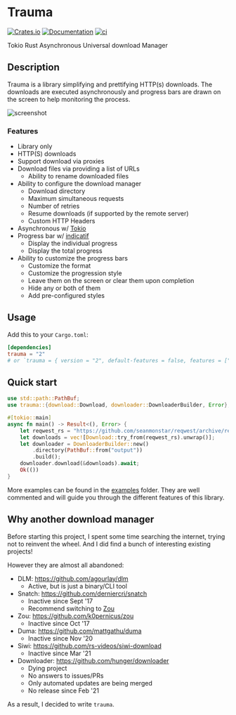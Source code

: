 # Trauma

[![Crates.io](https://img.shields.io/crates/v/trauma.svg)](https://crates.io/crates/trauma)
[![Documentation](https://docs.rs/trauma/badge.svg)](https://docs.rs/trauma/)
[![ci](https://github.com/rgreinho/trauma/actions/workflows/ci-rust.yml/badge.svg)](https://github.com/rgreinho/trauma/actions/workflows/ci-rust.yml)

Tokio Rust Asynchronous Universal download Manager

## Description

Trauma is a library simplifying and prettifying HTTP(s) downloads. The downloads
are executed asynchronously and progress bars are drawn on the screen to help
monitoring the process.

![screenshot](assets/pip-style.png)

### Features

- Library only
- HTTP(S) downloads
- Support download via proxies
- Download files via providing a list of URLs
  - Ability to rename downloaded files
- Ability to configure the download manager
  - Download directory
  - Maximum simultaneous requests
  - Number of retries
  - Resume downloads (if supported by the remote server)
  - Custom HTTP Headers
- Asynchronous w/ [Tokio]
- Progress bar w/ [indicatif]
  - Display the individual progress
  - Display the total progress
- Ability to customize the progress bars
  - Customize the format
  - Customize the progression style
  - Leave them on the screen or clear them upon completion
  - Hide any or both of them
  - Add pre-configured styles

## Usage

Add this to your `Cargo.toml`:

```toml
[dependencies]
trauma = "2"
# or `trauma = { version = "2", default-features = false, features = ["rustls"] }` if you prefer rustls
```

## Quick start

```rust
use std::path::PathBuf;
use trauma::{download::Download, downloader::DownloaderBuilder, Error};

#[tokio::main]
async fn main() -> Result<(), Error> {
    let reqwest_rs = "https://github.com/seanmonstar/reqwest/archive/refs/tags/v0.11.9.zip";
    let downloads = vec![Download::try_from(reqwest_rs).unwrap()];
    let downloader = DownloaderBuilder::new()
        .directory(PathBuf::from("output"))
        .build();
    downloader.download(&downloads).await;
    Ok(())
}
```

More examples can be found in the [examples](examples) folder. They are well
commented and will guide you through the different features of this library.

## Why another download manager

Before starting this project, I spent some time searching the internet, trying
not to reinvent the wheel. And I did find a bunch of interesting existing
projects!

However they are almost all abandoned:

- DLM: <https://github.com/agourlay/dlm>
  - Active, but is just a binary/CLI tool
- Snatch: <https://github.com/derniercri/snatch>
  - Inactive since Sept '17
  - Recommend switching to [Zou]
- Zou: <https://github.com/k0pernicus/zou>
  - Inactive since Oct '17
- Duma: <https://github.com/mattgathu/duma>
  - Inactive since Nov '20
- Siwi: <https://github.com/rs-videos/siwi-download>
  - Inactive since Mar '21
- Downloader: <https://github.com/hunger/downloader>
  - Dying project
  - No answers to issues/PRs
  - Only automated updates are being merged
  - No release since Feb '21

As a result, I decided to write `trauma`.

[indicatif]: https://github.com/console-rs/indicatif
[tokio]: https://tokio.rs/
[zou]: https://github.com/k0pernicus/zou
